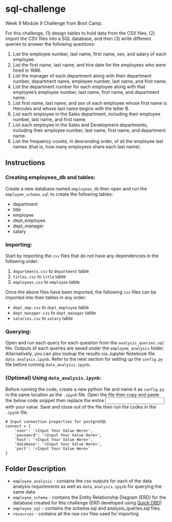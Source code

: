 # sql-challenge
Week 9 Module 9 Challenge from Boot Camp.

For this challenge, (1) design tables to hold data from the CSV files, (2) import the CSV files into a SQL database, and then (3) write different queries to answer the following questions:
1) List the employee number, last name, first name, sex, and salary of each employee.
2) List the first name, last name, and hire date for the employees who were hired in 1986.
3) List the manager of each department along with their department number, department name, employee number, last name, and first name.
4) List the department number for each employee along with that employee’s employee number, last name, first name, and department name.
5) List first name, last name, and sex of each employee whose first name is Hercules and whose last name begins with the letter B.
6) List each employee in the Sales department, including their employee number, last name, and first name.
7) List each employee in the Sales and Development departments, including their employee number, last name, first name, and department name.
8) List the frequency counts, in descending order, of all the employee last names (that is, how many employees share each last name).

## Instructions
### Creating employees_db and tables:
Create a new database named <code>employees_db</code> then open and run the <code>employee_schema.sql</code> to create the following tables:
- department
- title
- employee
- dept_employee
- dept_manager
- salary

### Importing:
Start by importing the <code>csv</code> files that do not have any dependencies in the following order:
1) <code>departments.csv</code> to <code>department</code> table
2) <code>titles.csv</code> to <code>title</code> table
3) <code>employees.csv</code> to <code>employee</code> table

Once the above files have been imported, the following <code>csv</code> files can be imported into their tables in any order:
- <code>dept_emp.csv</code> to <code>dept_employee</code> table
- <code>dept_manager.csv</code> to <code>dept_manager</code> table
- <code>salaries.csv</code> to <code>salary</code> table

### Querying:
Open and run each query for each question from the <code>analysis_queries.sql</code> file. Outputs of each queries are saved under the <code>employee_analysis</code> folder. Alternatively, you can also lookup the results via Jupyter Notebook file <code>data_analysis.ipynb</code>. Refer to the next section for setting up the <code>config.py</code> file before running <code>data_analysis.ipynb</code>.

### (Optional) Using <code>data_analysis.ipynb</code>:
Before running the code, create a new python file and name it as <code>config.py</code> in the same location as the <code>.ipynb</code> file. Open the file then copy and paste the below code snippet then replace the entire <code><Input Your Value Here></code> with your value. Save and close out of the file then run the codes in the <code>.ipynb</code> file.

```
# Input connection properties for postgreSQL
connect = {
    'user': '<Input Your Value Here>',
    'password': '<Input Your Value Here>',
    'host': '<Input Your Value Here>',
    'database': '<Input Your Value Here>',
    'port': '<Input Your Value Here>'
}
```

## Folder Description
- <code>employee_analysis</code> - contains the csv outputs for each of the data analysis requirements as well as <code>data_analysis.ipynb</code> for querying the same data
- <code>employee_schema</code> - contains the Entity Relationship Diagram (ERD) for the database created for this challenge (ERD developed using <a href='https://www.quickdatabasediagrams.com/'>Quick DBD</a>)
- <code>employee_sql</code> - contains the schema.sql and analysis_queries.sql files
- <code>resources</code> - contains all the raw csv files used for importing